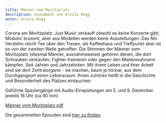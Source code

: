 ```yaml
---
title: Männer vom Moritzplatz
description: Soundwalk von Ursula Rogg
autor: Ursula Rogg
---
```


Corona am Moritzplatz: Just Music verkauft obwohl es keine Konzerte gibt; Modulor brummt, aber aus Modellen werden keine Ausstellungen. Das Nix Verstehn reicht Tee über den Tresen, als Kaffeehaus und Treffpunkt aber ist es von der zweiten Welle  getroffen.
Die Stimmen der  Männer vom Moritzplatz (diesmal Männer, ausnahmsweise) gehören denen, die dort Schrauben verkaufen,  Fighter trainieren oder gegen den Mietenwahnsinn kämpfen. Seit Jahren und Jahrzehnten. Mit ihrem Leben und ihrer Arbeit sind sie dort Zentralorgane -  sie machen, kaum je hörbar, aus dem Durchgangsort einen Lebensraum. Ihnen zuhören heißt in die Geschichte und Besonderheit des Platzes eintauchen. 

Geführte Spaziergänge mit Audio-Einspielungen am 5. und 9. Dezember jeweils 16 Uhr (ca 90 min)

[Männer vom Moritzplatz pdf](../../doc/MännervomMoritzplatz_ursulaRogg.pdf)

Die gesammelten Episoden sind [hier zu finden](https://soundcloud.com/user-53614921).
